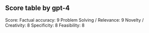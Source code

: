 ## Score table by gpt-4
Score: 
Factual accuracy: 9
Problem Solving / Relevance: 9
Novelty / Creativity: 8
Specificity: 8
Feasibility: 8